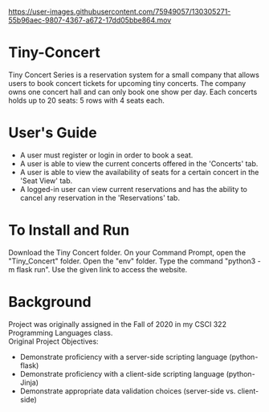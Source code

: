 https://user-images.githubusercontent.com/75949057/130305271-55b96aec-9807-4367-a672-17dd05bbe864.mov

# Tiny-Concert
Tiny Concert Series is a reservation system for a small company that allows users to book concert tickets for upcoming tiny concerts.
The company owns one concert hall and can only book one show per day. 
Each concerts holds up to 20 seats: 5 rows with 4 seats each. <br />

# User's Guide
- A user must register or login in order to book a seat.
- A user is able to view the current concerts offered in the 'Concerts' tab.
- A user is able to view the availability of seats for a certain concert in the 'Seat View' tab.
- A logged-in user can view current reservations and has the ability to cancel any reservation in the 'Reservations' tab.

# To Install and Run
Download the Tiny Concert folder.
On your Command Prompt, open the "Tiny_Concert" folder.
Open the "env" folder.
Type the command "python3 -m flask run".
Use the given link to access the website.

# Background
Project was originally assigned in the Fall of 2020 in my CSCI 322 Programming Languages class. <br />
Original Project Objectives:
 - Demonstrate proficiency with a server-side scripting language (python-flask)
 - Demonstrate proficiency with a client-side scripting language (python-Jinja)
 - Demonstrate appropriate data validation choices (server-side vs. client-side)
